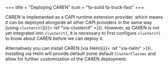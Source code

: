 +++
title = "Deploying CAREN"
icon = "fa-solid fa-truck-fast"
+++

CAREN is implemented as a CAPI runtime extension provider, which means it can be deployed alongside all other CAPI
providers in the same way [using `clusterctl`]({{< ref "via-clusterctl" >}}). However, as CAREN is not yet integrated
into `clusterctl`, it is necessary to first configure `clusterctl` to know about CAREN before we can deploy it.

Alternatively you can install CAREN [via Helm]({{< ref "via-helm" >}}). Installing via Helm will provide default some
default `ClusterClasses` and allow for further customization of the CAREN deployment.
